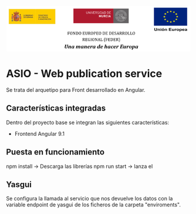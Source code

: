 ![](./images/logos_feder.png)

# ASIO - Web publication service

Se trata del arquetipo para Front desarrollado en Angular.

## Características integradas

Dentro del proyecto base se integran las siguientes características:

- Frontend Angular 9.1

## Puesta en funcionamiento

npm install -> Descarga las librerías
npm run start -> lanza el

## Yasgui

Se configura la llamada al servicio que nos devuelve los datos con la variable endpoint de yasgui de los ficheros de la carpeta "enviroments".
